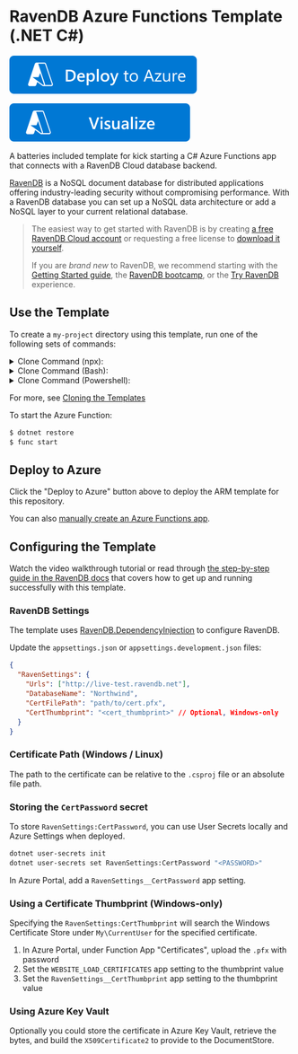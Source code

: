 # RavenDB Azure Functions Template (.NET C#)

[![Deploy to Azure](https://raw.githubusercontent.com/Azure/azure-quickstart-templates/master/1-CONTRIBUTION-GUIDE/images/deploytoazure.svg?sanitize=true)](https://portal.azure.com/#create/Microsoft.Template/uri/https%3A%2F%2Fraw.githubusercontent.com%2Fravendb%2Ftemplates%2Fmain%2Fazure-functions%2Fcsharp-http%2Fazuredeploy.json)

[![Visualize](https://raw.githubusercontent.com/Azure/azure-quickstart-templates/master/1-CONTRIBUTION-GUIDE/images/visualizebutton.svg?sanitize=true)](http://armviz.io/#/?load=https%3A%2F%2Fraw.githubusercontent.com%2Fravendb%2Ftemplates%2Fmain%2Fazure-functions%2Fcsharp-http%2Fazuredeploy.json)

A batteries included template for kick starting a C# Azure Functions app that connects with a RavenDB Cloud database backend.

[RavenDB][cloud-signup] is a NoSQL document database for distributed applications offering industry-leading security without compromising performance. With a RavenDB database you can set up a NoSQL data architecture or add a NoSQL layer to your current relational database.

> The easiest way to get started with RavenDB is by creating [a free RavenDB Cloud account][cloud-signup] or requesting a free license to [download it yourself][download].
>
> If you are _brand new_ to RavenDB, we recommend starting with the [Getting Started guide][docs-get-started], the [RavenDB bootcamp][learn-bootcamp], or the [Try RavenDB][learn-demo] experience.

## Use the Template

To create a `my-project` directory using this template, run one of the following sets of commands:

<details>
  <summary>Clone Command (npx):</summary> 
  
  ```sh
  npx degit ravendb/templates/azure-functions/csharp-http my-project; cd my-project; git init
  ```
</details>

<details>
  <summary>Clone Command (Bash):</summary> 
  
  ```sh
  git clone https://github.com/ravendb/templates my-project; cd my-project; git filter-branch --subdirectory-filter azure-functions/csharp-http; rm -rf .git; git init
  ```
</details>

<details>
  <summary>Clone Command (Powershell):</summary>

  ```sh
  git clone https://github.com/ravendb/templates my-project; cd my-project; git filter-branch --subdirectory-filter azure-functions/csharp-http; rm -r -force .git; git init
  ```
</details>

For more, see [Cloning the Templates](../../README.md#cloning-the-templates)

To start the Azure Function:

```sh
$ dotnet restore
$ func start
```

## Deploy to Azure

Click the "Deploy to Azure" button above to deploy the ARM template for this repository.

You can also [manually create an Azure Functions app][az-func-deploy].

## Configuring the Template

Watch the video walkthrough tutorial or read through [the step-by-step guide in the RavenDB docs][docs-howto] that covers how to get up and running successfully with this template.

### RavenDB Settings

The template uses [RavenDB.DependencyInjection][nuget-ravendb-di] to configure RavenDB.

Update the `appsettings.json` or `appsettings.development.json` files:

```json
{
  "RavenSettings": {
    "Urls": ["http://live-test.ravendb.net"],
    "DatabaseName": "Northwind",
    "CertFilePath": "path/to/cert.pfx",
    "CertThumbprint": "<cert_thumbprint>" // Optional, Windows-only
  }
}
```

### Certificate Path (Windows / Linux)

The path to the certificate can be relative to the `.csproj` file or an absolute file path.

### Storing the `CertPassword` secret

To store `RavenSettings:CertPassword`, you can use User Secrets locally and Azure Settings when deployed.

```bash
dotnet user-secrets init
dotnet user-secrets set RavenSettings:CertPassword "<PASSWORD>"
```

In Azure Portal, add a `RavenSettings__CertPassword` app setting.

### Using a Certificate Thumbprint (Windows-only)

Specifying the `RavenSettings:CertThumbprint` will search the Windows Certificate Store under `My\CurrentUser` for the specified certificate.

1. In Azure Portal, under Function App "Certificates", upload the `.pfx` with password
1. Set the `WEBSITE_LOAD_CERTIFICATES` app setting to the thumbprint value
1. Set the `RavenSettings__CertThumbprint` app setting to the thumbprint value

### Using Azure Key Vault

Optionally you could store the certificate in Azure Key Vault, retrieve the bytes, and build the `X509Certificate2` to provide to the DocumentStore.

[cloud-signup]: https://cloud.ravendb.net?utm_source=github&utm_medium=web&utm_campaign=github_template_az_func_csharp&utm_content=cloud_signup
[download]: https://ravendb.net/download?utm_source=github&utm_medium=web&utm_campaign=github_template_az_func_csharp&utm_content=download
[docs-get-started]: https://ravendb.net/docs/article-page/csharp/start/getting-started?utm_source=github&utm_medium=web&utm_campaign=github_template_az_func_csharp&utm_content=docs_get_started
[docs-create-db]: https://ravendb.net/docs/article-page/csharp/studio/database/create-new-database/general-flow?utm_source=github&utm_medium=web&utm_campaign=github_template_az_func_csharp&utm_content=docs_new_db
[learn-bootcamp]: https://ravendb.net/learn/bootcamp?utm_source=github&utm_medium=web&utm_campaign=github_template_az_func_csharp&utm_content=learn_bootcamp
[learn-demo]: https://demo.ravendb.net/?utm_source=github&utm_medium=web&utm_campaign=github_template_az_func_csharp&utm_content=learn_demo
[docs-howto]: https://ravendb.net/docs/article/csharp/start/platform-guides/azure-functions/overview?utm_source=github&utm_medium=web&utm_campaign=github_template_az_func_csharp&utm_content=docs_howto
[nuget-ravendb-di]: https://www.nuget.org/packages/RavenDB.DependencyInjection 
[az-func-deploy]: https://learn.microsoft.com/en-us/azure/azure-functions/create-first-function-vs-code-csharp?tabs=in-process#deploy-the-project-to-azure
